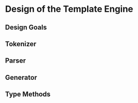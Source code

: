 Design of the Template Engine
=============================

Design Goals
------------


Tokenizer
---------


Parser
------


Generator
---------


Type Methods
------------

